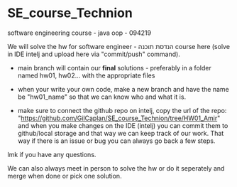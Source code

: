 # SE_course_Technion
software engineering course - java oop - 094219

  We will solve the hw for software engineer - הנדסת תוכנה course here (solve in IDE intelj and upload here via "commit/push" command). 

  - main branch will contain our **final** solutions - preferably in a folder named hw01, hw02... with the appropriate files

  - when your write your own code, make a new branch and have the name be "hw01_name" so that we can know who and what it is.

  - make sure to connect the github repo on intelj, copy the url of the repo: "https://github.com/GilCaplan/SE_course_Technion/tree/HW01_Amir" and when you       make changes on the IDE (intelj) you can commit them to github/local storage and that way we can keep track of our work. That way if there is an issue or     bug you can always go back a few steps.

lmk if you have any questions. 

We can also always meet in person to solve the hw or do it seperately and merge when done or pick one solution.

